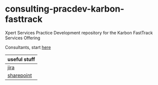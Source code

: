 # consulting-pracdev-karbon-fasttrack
Xpert Services Practice Development repository for the Karbon FastTrack Services Offering

Consultants, start [here](/doc/_how-to-guide.md "here")

|  useful stuff  |
|----------------|
| [jira](https://jira.nutanix.com/secure/RapidBoard.jspa?rapidView=1761&projectKey=SDCD&view=planning&selectedIssue=SDCD-2172&epics=visible&issueLimit=100&selectedEpic=SDCD-2192 "jira")|
| [sharepoint](https://nutanixinc.sharepoint.com/NutanixServices/Shared%20Documents/Forms/AllItems.aspx?siteid=%7B1D938033%2D90F8%2D4875%2D8E70%2D4F536658FBD1%7D&webid=%7B3D8E56BC%2D023B%2D45CA%2D9628%2DA64AD5F9D5DF%7D&uniqueid=%7BD3585D71%2D964D%2D4F69%2DAE26%2DA94FA3144F85%7D&viewid=dd304715%2Dcab0%2D4510%2D81a9%2Db5f019e0633a&id=%2FNutanixServices%2FShared%20Documents%2FPractice%20Development%2FCloud%20and%20Automation%20Practice%2FWork%20In%20Progress%2FKarbon%20FastTrack "sharepoint")|